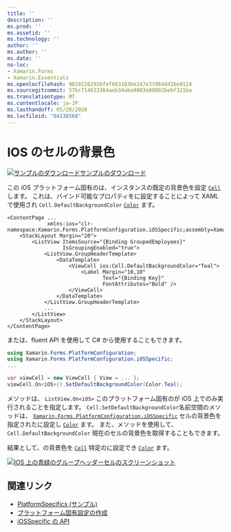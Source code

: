 ```yaml
---
title: ''
description: ''
ms.prod: ''
ms.assetid: ''
ms.technology: ''
author: ''
ms.author: ''
ms.date: ''
no-loc:
- Xamarin.Forms
- Xamarin.Essentials
ms.openlocfilehash: 90282262926fef663183be247e37d64dd1be9124
ms.sourcegitcommit: 57bc714633364aeb34aba9803e88802bebf321ba
ms.translationtype: MT
ms.contentlocale: ja-JP
ms.lasthandoff: 05/28/2020
ms.locfileid: "84138568"
---
```

# <a name="cell-background-color-on-ios"></a>IOS のセルの背景色

[![サンプルのダウンロード](~/media/shared/download.png)サンプルのダウンロード](https://docs.microsoft.com/samples/xamarin/xamarin-forms-samples/userinterface-platformspecifics)

この iOS プラットフォーム固有のは、インスタンスの既定の背景色を設定 [`Cell`](xref:Xamarin.Forms.Cell) します。 これは、バインド可能なプロパティをに設定することによって XAML で使用され `Cell.DefaultBackgroundColor` [`Color`](xref:Xamarin.Forms.Color) ます。

```xaml
<ContentPage ...
             xmlns:ios="clr-namespace:Xamarin.Forms.PlatformConfiguration.iOSSpecific;assembly=Xamarin.Forms.Core">
    <StackLayout Margin="20">
        <ListView ItemsSource="{Binding GroupedEmployees}"
                  IsGroupingEnabled="true">
            <ListView.GroupHeaderTemplate>
                <DataTemplate>
                    <ViewCell ios:Cell.DefaultBackgroundColor="Teal">
                        <Label Margin="10,10"
                               Text="{Binding Key}"
                               FontAttributes="Bold" />
                    </ViewCell>
                </DataTemplate>
            </ListView.GroupHeaderTemplate>
            ...
        </ListView>
    </StackLayout>
</ContentPage>
```

または、fluent API を使用して C# から使用することもできます。

```csharp
using Xamarin.Forms.PlatformConfiguration;
using Xamarin.Forms.PlatformConfiguration.iOSSpecific;
...

var viewCell = new ViewCell { View = ... };
viewCell.On<iOS>().SetDefaultBackgroundColor(Color.Teal);
```

メソッドは、 `ListView.On<iOS>` このプラットフォーム固有のが iOS 上でのみ実行されることを指定します。 `Cell.SetDefaultBackgroundColor`名前空間のメソッドは、 [`Xamarin.Forms.PlatformConfiguration.iOSSpecific`](xref:Xamarin.Forms.PlatformConfiguration.iOSSpecific) セルの背景色を指定されたに設定し [`Color`](xref:Xamarin.Forms.Color) ます。 また、メソッドを使用して、 `Cell.DefaultBackgroundColor` 現在のセルの背景色を取得することもできます。

結果として、の背景色を [`Cell`](xref:Xamarin.Forms.Cell) 特定のに設定でき [`Color`](xref:Xamarin.Forms.Color) ます。

[![IOS 上の青緑のグループヘッダーセルのスクリーンショット](cell-background-color-images/group-header-cell-color.png "緑色のグループヘッダーセルを含む ListView")](cell-background-color-images/group-header-cell-color-large.png#lightbox "緑色のグループヘッダーセルを含む ListView")

## <a name="related-links"></a>関連リンク

- [PlatformSpecifics (サンプル)](https://docs.microsoft.com/samples/xamarin/xamarin-forms-samples/userinterface-platformspecifics)
- [プラットフォーム固有設定の作成](~/xamarin-forms/platform/platform-specifics/index.md#creating-platform-specifics)
- [iOSSpecific の API](xref:Xamarin.Forms.PlatformConfiguration.iOSSpecific)
